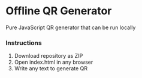 # Offline QR Generator
Pure JavaScript QR generator that can be run locally

### Instructions
1. Download repository as ZIP
2. Open index.html in any browser
3. Write any text to generate QR
